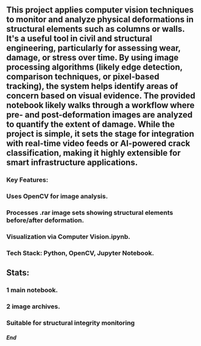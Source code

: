 ## This project applies computer vision techniques to monitor and analyze physical deformations in structural elements such as columns or walls. It's a useful tool in civil and structural engineering, particularly for assessing wear, damage, or stress over time. By using image processing algorithms (likely edge detection, comparison techniques, or pixel-based tracking), the system helps identify areas of concern based on visual evidence. The provided notebook likely walks through a workflow where pre- and post-deformation images are analyzed to quantify the extent of damage. While the project is simple, it sets the stage for integration with real-time video feeds or AI-powered crack classification, making it highly extensible for smart infrastructure applications.

### Key Features:

### Uses OpenCV for image analysis.

### Processes .rar image sets showing structural elements before/after deformation.

### Visualization via Computer Vision.ipynb.

### Tech Stack: Python, OpenCV, Jupyter Notebook.

## Stats:

### 1 main notebook.

### 2 image archives.

### Suitable for structural integrity monitoring

##### End
